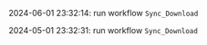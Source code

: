 2024-06-01 23:32:14: run workflow `Sync_Download` 

2024-05-01 23:32:31: run workflow `Sync_Download` 


